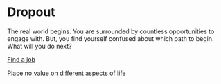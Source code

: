 # Dropout

The real world begins. You are surrounded by countless opportunities to engage with. But, you find yourself confused about which path to begin. What will you do next?

[Find a job](work.md)

[Place no value on different aspects of life](stay-home.md)
